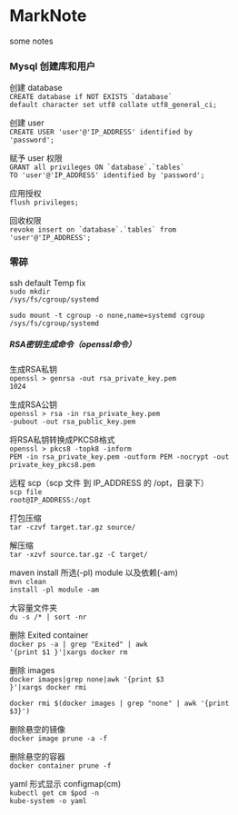 # MarkNote
some notes

### Mysql 创建库和用户

创建 database<br>
<code>CREATE database if NOT EXISTS &#96;database&#96; default character set utf8 collate utf8_general_ci;</code>

创建 user<br>
<code>CREATE USER 'user'@'IP_ADDRESS' identified by 'password';</code>

赋予 user 权限<br>
<code>GRANT all privileges ON &#96;database&#96;.&#96;tables&#96; TO 'user'@'IP_ADDRESS' identified by 'password';</code>

应用授权<br>
<code>flush privileges;</code>

回收权限<br>
<code>revoke insert on &#96;database&#96;.&#96;tables&#96; from 'user'@'IP_ADDRESS';</code>

### 零碎

ssh default Temp fix<br>
<code>sudo mkdir /sys/fs/cgroup/systemd</code>

<code>sudo mount -t cgroup -o none,name=systemd cgroup /sys/fs/cgroup/systemd</code>

##### RSA密钥生成命令（openssl命令）
生成RSA私钥<br>
<code>openssl > genrsa -out rsa_private_key.pem 1024</code>

生成RSA公钥<br>
<code>openssl > rsa -in rsa_private_key.pem -pubout -out rsa_public_key.pem</code>

将RSA私钥转换成PKCS8格式<br>
<code>openssl > pkcs8 -topk8 -inform PEM -in rsa_private_key.pem -outform PEM -nocrypt -out private_key_pkcs8.pem</code>

远程 scp（scp 文件 到 IP_ADDRESS 的 /opt，目录下）<br>
<code>scp file root@IP_ADDRESS:/opt</code>

打包压缩<br>
<code>tar -czvf target.tar.gz source/</code>

解压缩<br>
<code>tar -xzvf source.tar.gz -C target/</code>

maven install 所选(-pl) module 以及依赖(-am)<br>
<code>mvn clean install -pl module -am</code>

大容量文件夹<br>
<code>du -s /* | sort -nr</code>

删除 Exited container<br>
<code>docker ps -a | grep "Exited" | awk '{print $1 }'|xargs docker rm</code>

删除 <none> images<br>
<code>docker images|grep none|awk '{print $3 }'|xargs docker rmi</code>
  
<code>docker rmi $(docker images | grep "none" | awk '{print $3}')</code>

删除悬空的镜像<br>
<code>docker image prune -a -f</code>

删除悬空的容器<br>
<code>docker container prune -f</code>

yaml 形式显示 configmap(cm)<br>
<code>kubectl get cm $pod -n kube-system -o yaml</code>

